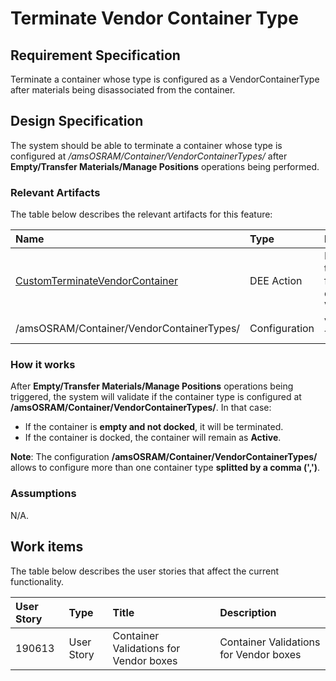 # Terminate Vendor Container Type

## Requirement Specification

Terminate a container whose type is configured as a VendorContainerType after materials being disassociated from the container.

## Design Specification

The system should be able to terminate a container whose type is configured at */amsOSRAM/Container/VendorContainerTypes/* after **Empty/Transfer Materials/Manage Positions** operations being performed.

### Relevant Artifacts

The table below describes the relevant artifacts for this feature:

| Name          | Type      | Description |
| :------------ | :-------- | :---------- |
| [CustomTerminateVendorContainer](/cmf.custom.help/techspec>artifacts>deeactions>CustomTerminateVendorContainer) | DEE Action | DEE Action used to terminate a Container from a specific type configured as a VendorContainerType. |
| /amsOSRAM/Container/VendorContainerTypes/ | Configuration | Vendor Container Types splitted by ',' |


### How it works

After **Empty/Transfer Materials/Manage Positions** operations being triggered, the system will validate if the container type is configured at **/amsOSRAM/Container/VendorContainerTypes/**.
In that case:
- If the container is **empty and not docked**, it will be terminated.
- If the container is docked, the container will remain as **Active**.

**Note**: The configuration **/amsOSRAM/Container/VendorContainerTypes/** allows to configure more than one container type **splitted by a comma (',')**.

### Assumptions
N/A.

## Work items

The table below describes the user stories that affect the current functionality.

User Story | Type       | Title                                             | Description
:--------- | :--------- | :------------------------------------------------ | :----------
190613     | User Story | Container Validations for Vendor boxes            | Container Validations for Vendor boxes
